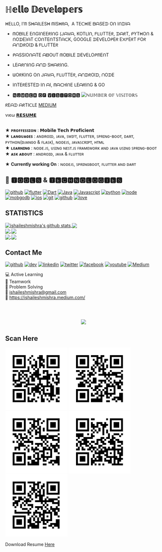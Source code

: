 # ℍ𝕖𝕝𝕝𝕠 𝔻𝕖𝕧𝕖𝕝𝕠𝕡𝕖𝕣𝕤

ᕼEᒪᒪO, I’ᗰ SᕼᗩIᒪESᕼ ᗰISᕼᖇᗩ,  A TEᑕᕼIE ᗷᗩSEᗪ Oᑎ IᑎᗪIᗩ

- ᗰOᗷIᒪE EᑎGIᑎEEᖇIᑎG (ᒍᗩᐯᗩ, KOTᒪIᑎ, ᖴᒪᑌTTEᖇ, ᗪᗩᖇT, ᑭYTᕼOᑎ & ᑎOᗪE)ᗩT ᑕOᑎTEᑎTSTᗩᑕK, GOOGᒪE ᗪEᐯEᒪOᑭEᖇ E᙭ᑭEᖇT ᖴOᖇ ᗩᑎᗪᖇOIᗪ & ᖴᒪᑌTTEᖇ
- ᑭᗩSSIOᑎᗩTE ᗩᗷOᑌT ᗰOᗷIᒪE ᗪEᐯEᒪOᑭᗰEᑎT 
- ᒪEᗩᖇᑎIᑎG ᗩᑎᗪ SᕼᗩᖇIᑎG.<br>
- ᗯOᖇKIᑎG Oᑎ ᒍᗩᐯᗩ, ᖴᒪᑌTTEᖇ, ᗩᑎᗪᖇOIᗪ,  ᑎOᗪE 
- IᑎTEᖇESTEᗪ Iᑎ ᗩI, ᗰᗩᑕᕼIᑎE ᒪEᗩᖇIᑎG & GO

- 🅽🆄🅼🅱🅴🆁 🅾🅵 🆅🅸🆂🅸🆃🅾🆁🆂  ![ℕ𝕌𝕄𝔹𝔼ℝ 𝕆𝔽 𝕍𝕀𝕊𝕀𝕋𝕆ℝ𝕊](https://visitor-badge.laobi.icu/badge?page_id=ishaileshmishra)<br/>

ᖇEᗩᗪ ᗩᖇTIᑕᒪE [MEDIUM](https://ishaileshmishra.medium.com)<br/>

νιєω [𝗥𝗘𝗦𝗨𝗠𝗘](https://resume.io/r/3qd8l9xvG)<br/><br/>

★ <b>ᴘʀᴏꜰꜰᴇꜱꜱɪᴏɴ</b>   : 𝗠𝗼𝗯𝗶𝗹𝗲 𝗧𝗲𝗰𝗵 𝗣𝗿𝗼𝗳𝗶𝗰𝗶𝗲𝗻𝘁<br/>
★ <b>ʟᴀɴɢᴜᴀɢᴇꜱ</b>    : ᴀɴᴅʀᴏɪᴅ, ᴊᴀᴠᴀ, ꜱᴡɪꜰᴛ, ꜰʟᴜᴛᴛᴇʀ, ꜱᴘʀɪɴɢ-ʙᴏᴏᴛ, ᴅᴀʀᴛ, ᴘʏᴛʜᴏɴ(ᴅᴊᴀɴɢᴏ & ꜰʟᴀꜱᴋ), ɴᴏᴅᴇᴊꜱ, ᴊᴀᴠᴀꜱᴄʀɪᴘᴛ, ʜᴛᴍʟ<br/>
★ <b>ʟᴇᴀʀɴɪɴɢ</b>     : ɴᴏᴅᴇ.ᴊꜱ, ᴜꜱɪɴɢ ɴᴇꜱᴛ.ᴊꜱ ꜰʀᴀᴍᴇᴡᴏʀᴋ ᴀɴᴅ ᴊᴀᴠᴀ ᴜꜱɪɴɢ ꜱᴘʀɪɴɢ-ʙᴏᴏᴛ<br/>
★ <b>ᴀꜱᴋ ᴀʙᴏᴜᴛ</b>    : ᴀɴᴅʀᴏɪᴅ, ᴊᴀᴠᴀ & ꜰʟᴜᴛᴛᴇʀ<br/>

★ <b>Currently working On</b> : ɴᴏᴅᴇᴊꜱ, ꜱᴘʀɪɴɢʙᴏᴏᴛ, ꜰʟᴜᴛᴛᴇʀ ᴀɴᴅ ᴅᴀʀᴛ<br/>

## 🔭 🆃🅾🅾🅻🆂 & 🆃🅴🅲🅷🅽🅾🅻🅾🅶🅸🅴🆂

[<img src='https://github.com/ishaileshmishra/ishaileshmishra/blob/master/icons/android.png' alt='github' height='40'>](https://github.com/ishaileshmishra) [<img src='https://github.com/ishaileshmishra/ishaileshmishra/blob/master/icons/flutter.png' alt='flutter' height='40'>](https://github.com/ishaileshmishra) [<img src='https://github.com/ishaileshmishra/ishaileshmishra/blob/master/icons/dart.png' alt='Dart' height='40'>](https://github.com/ishaileshmishra)
[<img src='https://github.com/ishaileshmishra/ishaileshmishra/blob/master/icons/java.png' alt='Java' height='40'>](https://github.com/ishaileshmishra) [<img src='https://github.com/ishaileshmishra/ishaileshmishra/blob/master/icons/javascript.png' alt='Javascript' height='40'>](https://github.com/ishaileshmishra) [<img src='https://github.com/ishaileshmishra/ishaileshmishra/blob/master/icons/python.png' alt='python' height='40'>](https://github.com/ishaileshmishra) [<img src='https://github.com/ishaileshmishra/ishaileshmishra/blob/master/icons/nodejs.png' alt='node' height='40'>](https://github.com/ishaileshmishra) [<img src='https://github.com/ishaileshmishra/ishaileshmishra/blob/master/icons/mongodb.png' alt='mobgodb' height='40'>](https://github.com/ishaileshmishra) [<img src='https://github.com/ishaileshmishra/ishaileshmishra/blob/master/icons/ios-logo.png' alt='ios' height='40'>](https://github.com/ishaileshmishra) [<img src='https://github.com/ishaileshmishra/ishaileshmishra/blob/master/icons/git.png' alt='git' height='40'>](https://github.com/ishaileshmishra) [<img src='https://github.com/ishaileshmishra/ishaileshmishra/blob/master/icons/github.png' alt='github' height='40'>](https://github.com/ishaileshmishra) [<img src='https://github.com/ishaileshmishra/ishaileshmishra/blob/master/icons/love.png' alt='love' height='40'>](https://github.com/ishaileshmishra)

## STATISTICS

<a href="https://github.com/ishaileshmishra">
 <img align="center" src="https://github-readme-stats.vercel.app/api?username=ishaileshmishra&show_icons=true&theme=gruvbox&line_height=28&count_private=true" alt="ishaileshmishra's github stats" height="220px" />
</a>
<a href="https://github.com/ishaileshmishra">
  <img align="center" src="https://github-readme-stats.vercel.app/api/top-langs/?username=ishaileshmishra&show_icons=true&theme=gruvbox&hide_langs_below=1&line_height=28" height="220px"/>
</a>

<br>
<a href="https://github.com/ishaileshmishra/flutter-ecommerce-app">
  <img align="center" src="https://github-readme-stats.vercel.app/api/pin/?username=ishaileshmishra&repo=flutter-ecommerce-app&show_icons=true&theme=gruvbox&count_private=true" />
</a>
</a>
<a href="https://github.com/ishaileshmishra/flutter-feed-app">
  <img align="center" src="https://github-readme-stats.vercel.app/api/pin/?username=ishaileshmishra&repo=flutter-feed-app&show_icons=true&theme=gruvbox" />
</a>
<br>

<a href="https://github.com/ishaileshmishra/furniture_onboarding_flutter">
  <img align="center" src="https://github-readme-stats.vercel.app/api/pin/?username=ishaileshmishra&repo=furniture_onboarding_flutter&show_icons=true&theme=gruvbox" />
</a>

<a href="https://github.com/ishaileshmishra/flutter_shopping_app">
  <img align="center" src="https://github-readme-stats.vercel.app/api/pin/?username=ishaileshmishra&repo=flutter_shopping_app&show_icons=true&theme=gruvbox&count_private=true" />
</a>
<br>

## Contact Me

[<img src='https://img.icons8.com/color/2x/github--v1.png' alt='github' height='40'>](https://github.com/ishaileshmishra) [<img src='https://cdn.jsdelivr.net/npm/simple-icons@3.0.1/icons/dev-dot-to.svg' alt='dev' height='40'>](https://dev.to/ishaileshmishra) [<img src='https://img.icons8.com/color/2x/linkedin.png' alt='linkedin' height='40'>](https://www.linkedin.com/in/ishaileshmishra/) [<img src='https://img.icons8.com/color/2x/twitter.png' alt='twitter' height='40'>](https://twitter.com/ishaileshmishr) [<img src='https://img.icons8.com/color/2x/facebook-new.png' alt='facebook' height='40'>](https://www.facebook.com/ishaileshmishra) [<img src='https://img.icons8.com/color/2x/youtube-play.png' alt='youtube' height='40'>](https://www.youtube.com/channel/ishaileshmishra) [<img src='https://img.icons8.com/color/2x/medium-logo.png' alt='Medium' height='40'>](https://medium.com/@ishaileshmishra)

💻 Active Learning<br>
🤝 Teamwork<br>
👨‍ Problem Solving<br>
📧 ishaileshmishra@gmail.com<br>
📓 <https://ishaileshmishra.medium.com/>

<br><br>

<div align="center">

<a href="https://www.buymeacoffee.com/shaileshmishra"><img height=150 src="https://miro.medium.com/max/1400/1*VqLYs481X9kw_CTosgqlcg.png"></img></a>

</div>

## Scan Here

![Github](./qrcodes/github.png) ![Facebook](./qrcodes/facebook.png)
![LinkedIn](./qrcodes/linkedin.png) ![Phone](./qrcodes/phone.png) ![Twitter](./qrcodes/twitter.png)<br>

Download Resume [Here](https://github.com/ishaileshmishra/ishaileshmishra/raw/master/qrcodes/resume.pdf)
